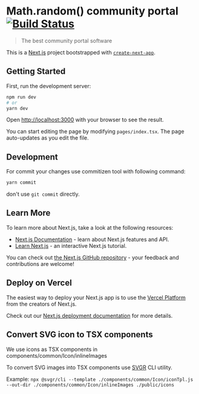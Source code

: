 # Math.random() community portal [![Build Status](https://travis-ci.org/Math-random-javascript-community/portal.svg?branch=main)](https://travis-ci.org/Math-random-javascript-community/portal)

> The best community portal software 

This is a [Next.js](https://nextjs.org/) project bootstrapped with [`create-next-app`](https://github.com/vercel/next.js/tree/canary/packages/create-next-app).

## Getting Started

First, run the development server:

```bash
npm run dev
# or
yarn dev
```

Open [http://localhost:3000](http://localhost:3000) with your browser to see the result.

You can start editing the page by modifying `pages/index.tsx`. The page auto-updates as you edit the file.

## Development

For commit your changes use commitizen tool with following command:
```bash
yarn commit
```
don't use `git commit` directly.

## Learn More

To learn more about Next.js, take a look at the following resources:

- [Next.js Documentation](https://nextjs.org/docs) - learn about Next.js features and API.
- [Learn Next.js](https://nextjs.org/learn) - an interactive Next.js tutorial.

You can check out [the Next.js GitHub repository](https://github.com/vercel/next.js/) - your feedback and contributions are welcome!

## Deploy on Vercel

The easiest way to deploy your Next.js app is to use the [Vercel Platform](https://vercel.com/import?utm_medium=default-template&filter=next.js&utm_source=create-next-app&utm_campaign=create-next-app-readme) from the creators of Next.js.

Check out our [Next.js deployment documentation](https://nextjs.org/docs/deployment) for more details.

## Convert SVG icon to TSX components
We use icons as TSX components in components/common/Icon/inlineImages

To convert SVG images into TSX components use [SVGR](https://react-svgr.com) CLI utility.

Example: `npx @svgr/cli --template ./components/common/Icon/iconTpl.js --out-dir ./components/common/Icon/inlineImages ./public/icons`

